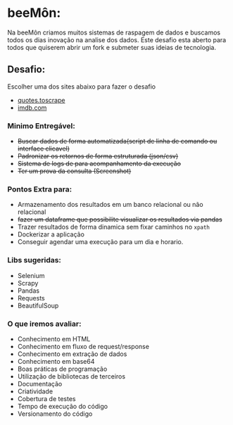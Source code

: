 # beeMôn:

Na beeMôn criamos muitos sistemas de raspagem de dados e buscamos todos os dias inovação na analise dos dados. Este desafio esta aberto para todos que quiserem abrir um fork e submeter suas ideias de tecnologia.

## Desafio:
Escolher uma dos sites abaixo para fazer o desafio

- [quotes.toscrape](https://quotes.toscrape.com/)
- [imdb.com](https://www.imdb.com/chart/top/?ref_=nv_mv_250)

### Minimo Entregável:

- ~~Buscar dados de forma automatizada(script de linha de comando ou interface clicavel)~~
- ~~Padronizar os retornos de forma estruturada (json/csv)~~
- ~~Sistema de logs de para acompanhamento da execução~~
- ~~Ter um prova da consulta (Screenshot)~~

### Pontos Extra para:

- Armazenamento dos resultados em um banco relacional ou não relacional
- ~~fazer um dataframe que possibilite visualizar os resultados via pandas~~
- Trazer resultados de forma dinamica sem fixar caminhos no `xpath`
- Dockerizar a aplicação
- Conseguir agendar uma execução para um dia e horario.

### Libs sugeridas:

 - Selenium 
 - Scrapy
 - Pandas
 - Requests
 - BeautifulSoup 


### O que iremos avaliar:

- Conhecimento em HTML
- Conhecimento em fluxo de request/response
- Conhecimento em extração de dados
- Conhecimento em base64
- Boas práticas de programação
- Utilização de bibliotecas de terceiros
- Documentação
- Criatividade
- Cobertura de testes
- Tempo de execução do código
- Versionamento do código



